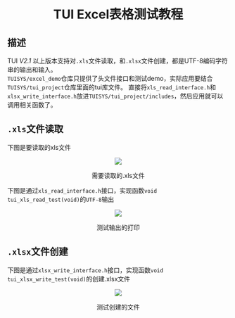 <h1 align="center"> TUI Excel表格测试教程 </h1>

## 描述
TUI *V2.1* 以上版本支持对`.xls`文件读取，和`.xlsx`文件创建，都是UTF-8编码字符串的输出和输入。<br>
`TUISYS/excel_demo`仓库只提供了头文件接口和测试demo，实际应用要结合`TUISYS/tui_project`仓库里面的tui库文件。
直接将`xls_read_interface.h`和`xlsx_write_interface.h`放进`TUISYS/tui_project/includes`，然后应用就可以调用相关函数了。

## `.xls`文件读取
下图是要读取的xls文件
<p align="center">
<img src="https://gitee.com/tuisys/image/raw/main/xls_read.png">
</p>
<p align="center">
需要读取的.xls文件
</p>

下图是通过`xls_read_interface.h`接口，实现函数`void tui_xls_read_test(void)`的`UTF-8`输出
<p align="center">
<img src="https://gitee.com/tuisys/image/raw/main/xls_read_output.png">
</p>
<p align="center">
测试输出的打印
</p>

## `.xlsx`文件创建
下图是通过`xlsx_write_interface.h`接口，实现函数`void tui_xlsx_write_test(void)`的创建.xlsx文件
<p align="center">
<img src="https://gitee.com/tuisys/image/raw/main/xlsx_write.png">
</p>
<p align="center">
测试创建的文件
</p>
